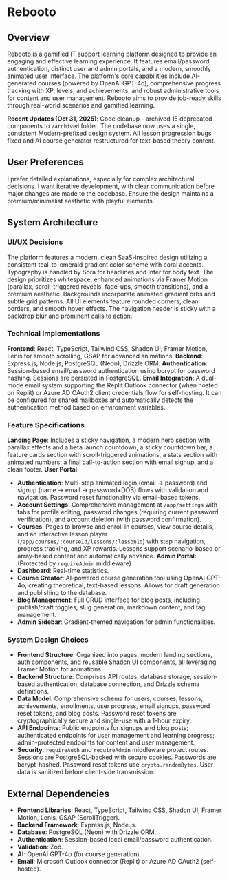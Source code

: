 # Rebooto

## Overview
Rebooto is a gamified IT support learning platform designed to provide an engaging and effective learning experience. It features email/password authentication, distinct user and admin portals, and a modern, smoothly animated user interface. The platform's core capabilities include AI-generated courses (powered by OpenAI GPT-4o), comprehensive progress tracking with XP, levels, and achievements, and robust administrative tools for content and user management. Rebooto aims to provide job-ready skills through real-world scenarios and gamified learning.

**Recent Updates (Oct 31, 2025)**: Code cleanup - archived 15 deprecated components to `/archived` folder. The codebase now uses a single, consistent Modern-prefixed design system. All lesson progression bugs fixed and AI course generator restructured for text-based theory content.

## User Preferences
I prefer detailed explanations, especially for complex architectural decisions. I want iterative development, with clear communication before major changes are made to the codebase. Ensure the design maintains a premium/minimalist aesthetic with playful elements.

## System Architecture

### UI/UX Decisions
The platform features a modern, clean SaaS-inspired design utilizing a consistent teal-to-emerald gradient color scheme with coral accents. Typography is handled by Sora for headlines and Inter for body text. The design prioritizes whitespace, enhanced animations via Framer Motion (parallax, scroll-triggered reveals, fade-ups, smooth transitions), and a premium aesthetic. Backgrounds incorporate animated gradient orbs and subtle grid patterns. All UI elements feature rounded corners, clean borders, and smooth hover effects. The navigation header is sticky with a backdrop blur and prominent calls to action.

### Technical Implementations
**Frontend**: React, TypeScript, Tailwind CSS, Shadcn UI, Framer Motion, Lenis for smooth scrolling, GSAP for advanced animations.
**Backend**: Express.js, Node.js, PostgreSQL (Neon), Drizzle ORM.
**Authentication**: Session-based email/password authentication using bcrypt for password hashing. Sessions are persisted in PostgreSQL.
**Email Integration**: A dual-mode email system supporting the Replit Outlook connector (when hosted on Replit) or Azure AD OAuth2 client credentials flow for self-hosting. It can be configured for shared mailboxes and automatically detects the authentication method based on environment variables.

### Feature Specifications
**Landing Page**: Includes a sticky navigation, a modern hero section with parallax effects and a beta launch countdown, a sticky countdown bar, a feature cards section with scroll-triggered animations, a stats section with animated numbers, a final call-to-action section with email signup, and a clean footer.
**User Portal**:
- **Authentication**: Multi-step animated login (email -> password) and signup (name -> email -> password+DOB) flows with validation and navigation. Password reset functionality via email-based tokens.
- **Account Settings**: Comprehensive management at `/app/settings` with tabs for profile editing, password changes (requiring current password verification), and account deletion (with password confirmation).
- **Courses**: Pages to browse and enroll in courses, view course details, and an interactive lesson player (`/app/courses/:courseId/lessons/:lessonId`) with step navigation, progress tracking, and XP rewards. Lessons support scenario-based or array-based content and automatically advance.
**Admin Portal**: (Protected by `requireAdmin` middleware)
- **Dashboard**: Real-time statistics.
- **Course Creator**: AI-powered course generation tool using OpenAI GPT-4o, creating theoretical, text-based lessons. Allows for draft generation and publishing to the database.
- **Blog Management**: Full CRUD interface for blog posts, including publish/draft toggles, slug generation, markdown content, and tag management.
- **Admin Sidebar**: Gradient-themed navigation for admin functionalities.

### System Design Choices
- **Frontend Structure**: Organized into pages, modern landing sections, auth components, and reusable Shadcn UI components, all leveraging Framer Motion for animations.
- **Backend Structure**: Comprises API routes, database storage, session-based authentication, database connection, and Drizzle schema definitions.
- **Data Model**: Comprehensive schema for users, courses, lessons, achievements, enrollments, user progress, email signups, password reset tokens, and blog posts. Password reset tokens are cryptographically secure and single-use with a 1-hour expiry.
- **API Endpoints**: Public endpoints for signups and blog posts; authenticated endpoints for user management and learning progress; admin-protected endpoints for content and user management.
- **Security**: `requireAuth` and `requireAdmin` middleware protect routes. Sessions are PostgreSQL-backed with secure cookies. Passwords are bcrypt-hashed. Password reset tokens use `crypto.randomBytes`. User data is sanitized before client-side transmission.

## External Dependencies
- **Frontend Libraries**: React, TypeScript, Tailwind CSS, Shadcn UI, Framer Motion, Lenis, GSAP (ScrollTrigger).
- **Backend Framework**: Express.js, Node.js.
- **Database**: PostgreSQL (Neon) with Drizzle ORM.
- **Authentication**: Session-based local email/password authentication.
- **Validation**: Zod.
- **AI**: OpenAI GPT-4o (for course generation).
- **Email**: Microsoft Outlook connector (Replit) or Azure AD OAuth2 (self-hosted).